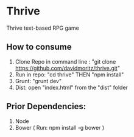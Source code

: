 Thrive
=====

Thrive text-based RPG game

How to consume
--------
1. Clone Repo in command line : "git clone https://github.com/davidmoritz/thrive.git"
2. Run in repo: "cd thrive" THEN "npm install"
3. Grunt: "grunt dev"
4. Dist: open "index.html" from the "dist" folder

Prior Dependencies:
--------
1. Node
2. Bower ( Run: npm install -g bower )
